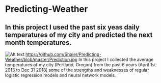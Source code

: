 # Predicting-Weather

## In this project I used the past six yeas daily temperatures of my city and predicted the next month temperatures.
![Alt text](relative/path/to/img.jpg?raw=true "Title")
https://github.com/Shaier/Predicting-Weather/blob/master/Prediction.jpg
In this project I collected the average temperatures of my city (Portland, Oregon) from the past 6 years (April 1st 2013 to Dec 31 2018) some of the strengths and weaknesses of regular logistic regression models and neural network models.

